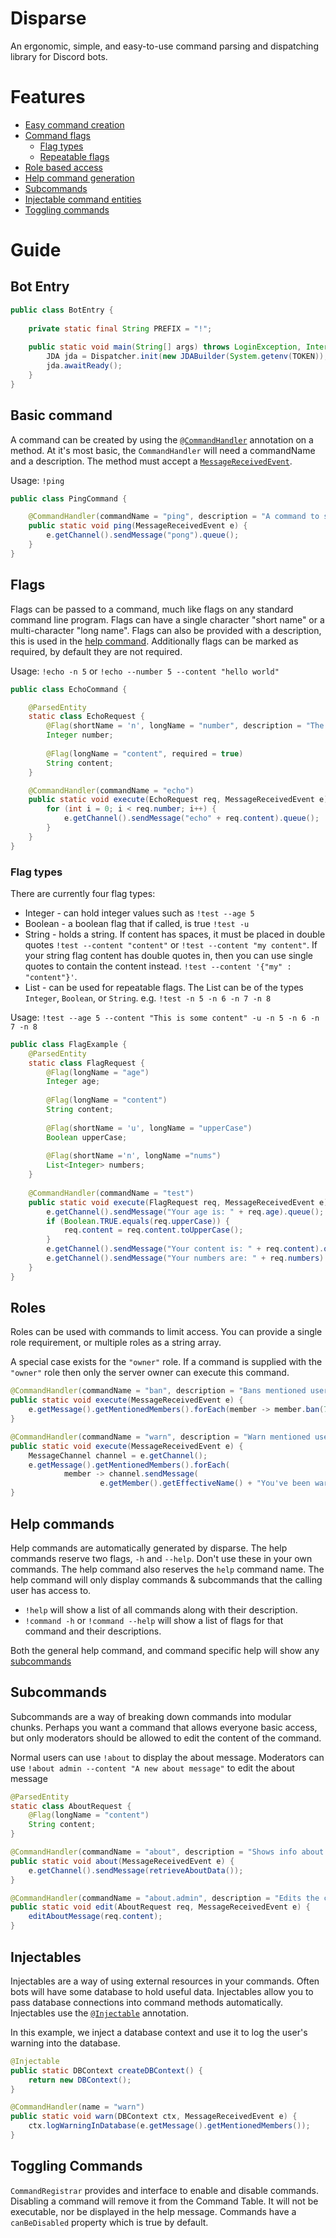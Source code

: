# Disparse
An ergonomic, simple, and easy-to-use command parsing and dispatching library for Discord bots.


# Features
 - [Easy command creation](#basic-command)
 - [Command flags](#flags)
    - [Flag types](#flag-types)
    - [Repeatable flags](#flag-types)
 - [Role based access](#roles)
 - [Help command generation](#help-commands)
 - [Subcommands](#subcommands)
 - [Injectable command entities](#injectables)
 - [Toggling commands](#toggling-commands)

# Guide

## Bot Entry

```java
public class BotEntry {
    
    private static final String PREFIX = "!";
    
    public static void main(String[] args) throws LoginException, InterruptedException {
        JDA jda = Dispatcher.init(new JDABuilder(System.getenv(TOKEN)), PREFIX).build();
        jda.awaitReady();
    }
}
```

## Basic command

A command can be created by using the [`@CommandHandler`](https://github.com/BoscoJared/disparse/blob/master/src/main/java/disparse/parser/reflection/CommandHandler.java) annotation on a method. At it's most basic, the `CommandHandler` will need a commandName and a description. The method must accept a [`MessageReceivedEvent`](https://github.com/DV8FromTheWorld/JDA/blob/master/src/main/java/net/dv8tion/jda/api/events/message/MessageReceivedEvent.java).

Usage: `!ping`

```java
public class PingCommand {

    @CommandHandler(commandName = "ping", description = "A command to send a simple reply.")
    public static void ping(MessageReceivedEvent e) {
        e.getChannel().sendMessage("pong").queue();
    }
}
```

## Flags

Flags can be passed to a command, much like flags on any standard command line program. Flags can have a single character "short name" or a multi-character "long name". Flags can also be provided with a description, this is used in the [help command](help-commands). Additionally flags can be marked as required, by default they are not required.

Usage: `!echo -n 5` or `!echo --number 5 --content "hello world"`

```java
public class EchoCommand {

    @ParsedEntity
    static class EchoRequest {
        @Flag(shortName = 'n', longName = "number", description = "The number of times to repeat the content.")
        Integer number;
        
        @Flag(longName = "content", required = true)
        String content;
    }

    @CommandHandler(commandName = "echo")
    public static void execute(EchoRequest req, MessageReceivedEvent e) {
        for (int i = 0; i < req.number; i++) {
            e.getChannel().sendMessage("echo" + req.content).queue();
        }
    }
}
```

### Flag types

There are currently four flag types:
 - Integer - can hold integer values such as `!test --age 5`
 - Boolean - a boolean flag that if called, is true `!test -u`
 - String - holds a string. If content has spaces, it must be placed in double quotes `!test --content "content"` or `!test --content "my content"`. If your string flag content has double quotes in, then you can use single quotes to contain the content instead. `!test --content '{"my" : "content"}'`.
 - List - can be used for repeatable flags. The List can be of the types `Integer`, `Boolean`, or `String`. e.g. `!test -n 5 -n 6 -n 7 -n 8`
 
 
 Usage: `!test --age 5 --content "This is some content" -u -n 5 -n 6 -n 7 -n 8`
```java
public class FlagExample {
    @ParsedEntity
    static class FlagRequest {
        @Flag(longName = "age")
        Integer age;
        
        @Flag(longName = "content")
        String content;
        
        @Flag(shortName = 'u', longName = "upperCase")
        Boolean upperCase;
        
        @Flag(shortName ='n', longName ="nums")
        List<Integer> numbers;
    }
       
    @CommandHandler(commandName = "test")
    public static void execute(FlagRequest req, MessageReceivedEvent e) {
        e.getChannel().sendMessage("Your age is: " + req.age).queue();
        if (Boolean.TRUE.equals(req.upperCase)) {
            req.content = req.content.toUpperCase();
        }
        e.getChannel().sendMessage("Your content is: " + req.content).queue();
        e.getChannel().sendMessage("Your numbers are: " + req.numbers).queue();
    }
}
```

## Roles

Roles can be used with commands to limit access. You can provide a single role requirement, or multiple roles as a string array.

A special case exists for the `"owner"` role. If a command is supplied with the `"owner"` role then only the server owner can execute this command.

```java
@CommandHandler(commandName = "ban", description = "Bans mentioned users", roles = "admin")
public static void execute(MessageReceivedEvent e) {
    e.getMessage().getMentionedMembers().forEach(member -> member.ban(7));
}
```

```java
@CommandHandler(commandName = "warn", description = "Warn mentioned users", roles = {"admin", "mod"})
public static void execute(MessageReceivedEvent e) {
    MessageChannel channel = e.getChannel();
    e.getMessage().getMentionedMembers().forEach(
            member -> channel.sendMessage(
                    e.getMember().getEffectiveName() + "You've been warned!"));
}
```

## Help commands

Help commands are automatically generated by disparse. The help commands reserve two flags, `-h` and `--help`. Don't use these in your own commands. The help command also reserves the `help` command name. The help command will only display commands & subcommands that the calling user has access to.

 - `!help` will show a list of all commands along with their description.
 - `!command -h` or `!command --help` will show a list of flags for that command and their descriptions. 
 
 Both the general help command, and command specific help will show any [subcommands](subcommands)

## Subcommands

Subcommands are a way of breaking down commands into modular chunks. Perhaps you want a command that allows everyone basic access, but only moderators should be allowed to edit the content of the command.

Normal users can use `!about` to display the about message.
Moderators can use `!about admin --content "A new about message"` to edit the about message

```java
@ParsedEntity
static class AboutRequest {
    @Flag(longName = "content")
    String content;
}

@CommandHandler(commandName = "about", description = "Shows info about the server")
public static void about(MessageReceivedEvent e) {
    e.getChannel().sendMessage(retrieveAboutData());
}

@CommandHandler(commandName = "about.admin", description = "Edits the content of the about message.", roles = "moderator")
public static void edit(AboutRequest req, MessageReceivedEvent e) {
    editAboutMessage(req.content);
}
```

## Injectables

Injectables are a way of using external resources in your commands. Often bots will have some database to hold useful data. Injectables allow you to pass database connections into command methods automatically. Injectables use the [`@Injectable`](https://github.com/BoscoJared/disparse/blob/master/src/main/java/disparse/parser/reflection/Injectable.java) annotation.

In this example, we inject a database context and use it to log the user's warning into the database.

```java
@Injectable
public static DBContext createDBContext() {
    return new DBContext();
}

@CommandHandler(name = "warn")
public static void warn(DBContext ctx, MessageReceivedEvent e) {
    ctx.logWarningInDatabase(e.getMessage().getMentionedMembers());
}
```

## Toggling Commands

`CommandRegistrar` provides and interface to enable and disable commands. Disabling a command will remove it from the Command Table. It will not be executable, nor be displayed in the help message. Commands have a `canBeDisabled` property which is true by default. 